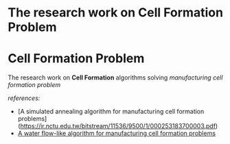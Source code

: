 # The research work on Cell Formation Problem

# Cell Formation Problem
The research work on **Cell Formation** algorithms solving *manufacturing cell formation problem*

*references:*
 - [A simulated annealing algorithm for manufacturing cell formation problems] (https://ir.nctu.edu.tw/bitstream/11536/9500/1/000253183700003.pdf)<br>
 - [A water flow-like algorithm for manufacturing cell formation problems
](https://www.researchgate.net/publication/46491162_A_water_flow-like_algorithm_for_manufacturing_cell_formation_problems) <br>
